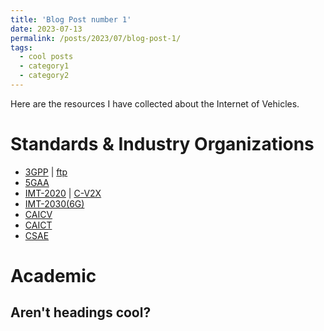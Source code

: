 ```yaml
---
title: 'Blog Post number 1'
date: 2023-07-13
permalink: /posts/2023/07/blog-post-1/
tags:
  - cool posts
  - category1
  - category2
---
```


Here are the resources I have collected about the Internet of Vehicles.

Standards & Industry Organizations
======
* [3GPP](https://www.3gpp.org/) | [ftp](https://www.3gpp.org/ftp/)
* [5GAA](https://5gaa.org/)
* [IMT-2020](https://www.imt2020.org.cn/) | [C-V2X](http://v2x.caict.ac.cn/index.html)
* [IMT-2030(6G)](https://www.imt2030.org.cn/)
* [CAICV](http://www.caicv.org.cn/index.php/index)
* [CAICT](http://www.caict.ac.cn/)
* [CSAE](https://zhishi.sae-china.org/)

Academic
======

Aren't headings cool?
------